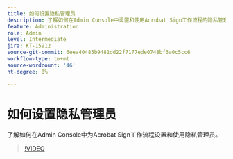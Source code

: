 ```yaml
---
title: 如何设置隐私管理员
description: 了解如何在Admin Console中设置和使用Acrobat Sign工作流程的隐私管理员
feature: Administration
role: Admin
level: Intermediate
jira: KT-15912
source-git-commit: 6eea40485b9482dd22f7177ede0748bf3a0c5cc6
workflow-type: tm+mt
source-wordcount: '46'
ht-degree: 0%

---
```


# 如何设置隐私管理员

了解如何在Admin Console中为Acrobat Sign工作流程设置和使用隐私管理员。

>[!VIDEO](https://video.tv.adobe.com/v/3432661?quality=12&learn=on&hidetitle=true)
